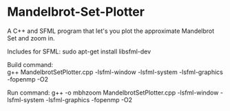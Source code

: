 # Mandelbrot-Set-Plotter
A C++ and SFML program that let's you plot the approximate Mandelbrot Set and zoom in.

Includes for SFML:
    sudo apt-get install libsfml-dev

Build command:  
    g++ MandelbrotSetPlotter.cpp -lsfml-window -lsfml-system -lsfml-graphics  -fopenmp -O2

Run command:
    g++ -o mbhzoom MandelbrotSetPlotter.cpp -lsfml-window -lsfml-system -lsfml-graphics -fopenmp -O2

